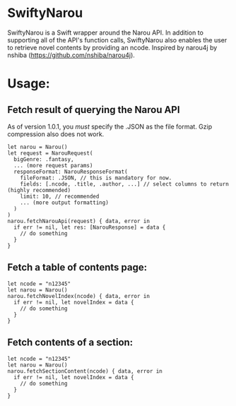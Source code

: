 # SwiftyNarou

SwiftyNarou is a Swift wrapper around the Narou API. In addition to supporting all of the API's function calls, SwiftyNarou also enables the user to retrieve novel contents by providing an ncode. Inspired by narou4j by nshiba (https://github.com/nshiba/narou4j).



# Usage:
## Fetch result of querying the Narou API
As of version 1.0.1, you _must_ specify the .JSON as the file format.
Gzip compression also does not work.
```
let narou = Narou()
let request = NarouRequest(
  bigGenre: .fantasy,
  ... (more request params)
  responseFormat: NarouResponseFormat(
    fileFormat: .JSON, // this is mandatory for now.
    fields: [.ncode, .title, .author, ...] // select columns to return (highly recommended)
    limit: 10, // recommended
    ... (more output formatting)
  )
)
narou.fetchNarouApi(request) { data, error in
  if err != nil, let res: [NarouResponse] = data {
    // do something
  }
}
```

## Fetch a table of contents page:
```
let ncode = "n12345"
let narou = Narou()
narou.fetchNovelIndex(ncode) { data, error in
  if err != nil, let novelIndex = data {
    // do something
  }
}
```

## Fetch contents of a section:
```
let ncode = "n12345"
let narou = Narou()
narou.fetchSectionContent(ncode) { data, error in
  if err != nil, let novelIndex = data {
    // do something
  }
}
```
